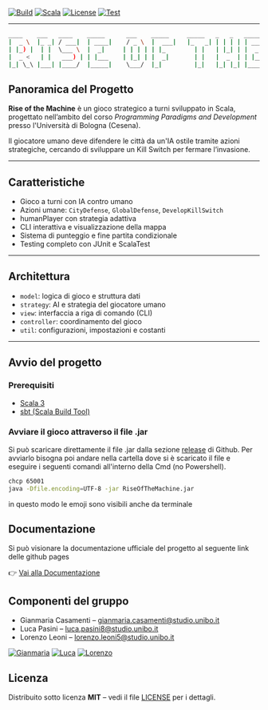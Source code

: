

[![Build](https://img.shields.io/badge/build-passing-brightgreen)]()
[![Scala](https://img.shields.io/badge/scala-3.3.1-red)]()
[![License](https://img.shields.io/badge/license-MIT-blue)]()
[![Test](https://img.shields.io/badge/tests-100%25-success)]()

---
```bash
____    ___   ____    _____      ___    _____     _____   _   _   _____     __  __      _       ____   _   _   ___   _   _   _____ 
|  _ \  |_ _| / ___|  | ____|    / _ \  |  ___|   |_   _| | | | | | ____|   |  \/  |    / \     / ___| | | | | |_ _| | \ | | | ____|
| |_) |  | |  \___ \  |  _|     | | | | | |_        | |   | |_| | |  _|     | |\/| |   / _ \   | |     | |_| |  | |  |  \| | |  _|  
|  _ <   | |   ___) | | |___    | |_| | |  _|       | |   |  _  | | |___    | |  | |  / ___ \  | |___  |  _  |  | |  | |\  | | |___
|_| \_\ |___| |____/  |_____|    \___/  |_|         |_|   |_| |_| |_____|   |_|  |_| /_/   \_\  \____| |_| |_| |___| |_| \_| |_____|
```

## Panoramica del Progetto

**Rise of the Machine** è un gioco strategico a turni sviluppato in Scala, progettato nell’ambito del corso *Programming Paradigms and Development* presso l'Università di Bologna (Cesena).

Il giocatore umano deve difendere le città da un'IA ostile tramite azioni strategiche, cercando di sviluppare un Kill Switch per fermare l’invasione.

---

## Caratteristiche

- Gioco a turni con IA contro umano
- Azioni umane: `CityDefense`, `GlobalDefense`, `DevelopKillSwitch`
- humanPlayer con strategia adattiva
- CLI interattiva e visualizzazione della mappa
- Sistema di punteggio e fine partita condizionale
- Testing completo con JUnit e ScalaTest

---

## Architettura

- `model`: logica di gioco e struttura dati
- `strategy`: AI e strategia del giocatore umano
- `view`: interfaccia a riga di comando (CLI)
- `controller`: coordinamento del gioco
- `util`: configurazioni, impostazioni e costanti

---

## Avvio del progetto

### Prerequisiti

- [Scala 3](https://www.scala-lang.org/download/)
- [sbt (Scala Build Tool)](https://www.scala-sbt.org/)

### Avviare il gioco attraverso il file .jar
Si può scaricare direttamente il file .jar dalla sezione [release](https://github.com/GiammaCode/PPS-25-RiseOfTheMachine/releases) di Github.
Per avviarlo bisogna poi andare nella cartella dove si è scaricato il file e eseguire i seguenti comandi all'interno della Cmd (no Powershell).
```bash
chcp 65001
java -Dfile.encoding=UTF-8 -jar RiseOfTheMachine.jar
```

in questo modo le emoji sono visibili anche da terminale

## Documentazione
Si può visionare la documentazione ufficiale del progetto al seguente link delle github pages

👉 [Vai alla Documentazione](https://giammacode.github.io/PPS-25-RiseOfTheMachine/)

## Componenti del gruppo
- Gianmaria Casamenti – [gianmaria.casamenti@studio.unibo.it](mailto:gianmaria.casamenti@studio.unibo.it)
- Luca Pasini – [luca.pasini8@studio.unibo.it](mailto:luca.pasini8@studio.unibo.it)
- Lorenzo Leoni – [lorenzo.leoni5@studio.unibo.it](mailto:lorenzo.leoni5@studio.unibo.it)

[![Gianmaria](https://github.com/GiammaCode.png?size=80)](https://github.com/GiammaCode)
[![Luca](https://github.com/Paso2000.png?size=80)](https://github.com/Paso2000)
[![Lorenzo](https://github.com/LoryBug.png?size=80)](https://github.com/LoryBug)

## Licenza
Distribuito sotto licenza **MIT** – vedi il file [LICENSE](LICENSE) per i dettagli.





